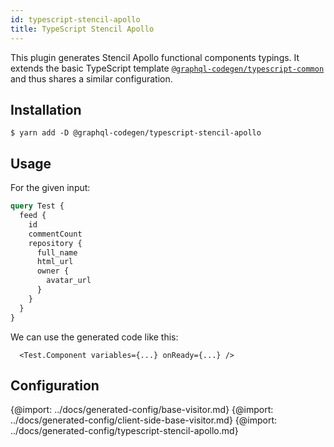 ```yaml
---
id: typescript-stencil-apollo
title: TypeScript Stencil Apollo
---
```


This plugin generates Stencil Apollo functional components typings. It extends the basic TypeScript template [`@graphql-codegen/typescript-common`](typescript-typings) and thus shares a similar configuration.

## Installation

    $ yarn add -D @graphql-codegen/typescript-stencil-apollo

## Usage

For the given input:

```graphql
query Test {
  feed {
    id
    commentCount
    repository {
      full_name
      html_url
      owner {
        avatar_url
      }
    }
  }
}
```

We can use the generated code like this:

```tsx
  <Test.Component variables={...} onReady={...} />
```

## Configuration

{@import: ../docs/generated-config/base-visitor.md}
{@import: ../docs/generated-config/client-side-base-visitor.md}
{@import: ../docs/generated-config/typescript-stencil-apollo.md}

